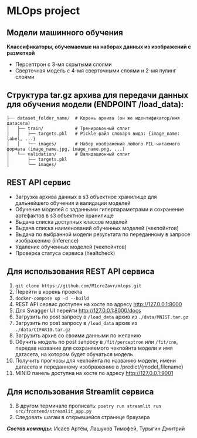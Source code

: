 # MLOps project

## Модели машинного обучения
**Классификаторы, обучемаемые на наборах данных из изображений с разметкой**
* Персептрон с 3-мя скрытыми слоями
* Сверточная модель с 4-мя сверточными слоями и 2-мя пулинг слоями

## Структура tar.gz архива для передачи данных для обучения модели (ENDPOINT /load_data):
    ├── dataset_folder_name/  # Корень архива (он же идентификатор/имя датасета)
    │   ├── train/            # Тренировочный сплит
    │   │   ├── targets.pkl   # Pickle файл словаря вида: {image_name: label, ...}
    │   │   └── images/       # Набор изображений любого PIL-читаемого формата (image_name.jpg, image_name.png, ...)
    │   └── validation/       # Валидационный сплит
    │       ├── targets.pkl
    │       └── images/

## REST API сервис
* Загрузка архива данных в s3 объектное хранилище для дальнейшего обучения и валидации моделей
* Обучение моделей с заданными гиперпараметрами и сохранение артефактов в s3 объектное хранилище
* Выдача списка доступных классов моделей
* Выдача списка наименований обученных моделей (чекпойнтов)
* Выдача по выбранной модели результата по переданному в запросе изображению (inference)
* Удаление обученных моделей (чекпойнтов)
* Проверка статуса сервиса (healtcheck)

## Для использования REST API сервиса
1. `git clone https://github.com/M1croZavr/mlops.git`
2. Перейти в корень проекта
3. `docker-compose up -d --build`
4. REST API сервис доступен на хосте по адресу http://127.0.0.1:8000
5. Для Swagger UI перейти http://127.0.0.1:8000/docs
6. Загрузить по post запросу в `/load_data` архив из `./data/MNIST.tar.gz`
7. Загрузить по post запросу в `/load_data` архив из `./data/CIFAR10.tar.gz`
8. Загрузить архив со своими данными по желанию
9. Обучить модель по post запросу в `/fit/perceptron` или `/fit/cnn`, передав название для сохраняемого чекпойнта модели и имя датасета, на котором будет обучаться модель
10. Получить прогнозы для чекпойнта по названию модели, имени датасета и переданному изображению в /predict/{model_filename}
11. MINIO панель доступна на хосте по адресу http://127.0.0.1:9001

## Для использования Streamlit сервиса
1. В другом терминале прописать: `poetry run streamlit run src/frontend/streamlit_app.py `
2. Следовать шагам в открывшейся странице браузера

___Состав команды:___ Исаев Артём, Лашуков Тимофей, Турыгин Дмитрий
